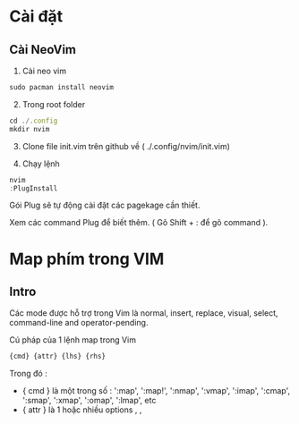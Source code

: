 # Cài đặt

## Cài NeoVim

1. Cài neo vim 

```jsx
sudo pacman install neovim
```

2. Trong root folder

```jsx
cd ./.config
mkdir nvim

```

3. Clone file init.vim trên github về ( ./.config/nvim/init.vim)

4. Chạy lệnh 

```jsx
nvim
:PlugInstall
```

Gói Plug sẽ tự động cài đặt các pagekage cần thiết.

Xem các command Plug để biết thêm. ( Gõ Shift + :  để gõ command ).

# Map phím trong VIM
## Intro

Các mode được hỗ trợ trong Vim là normal, insert, replace, visual, select, command-line and operator-pending.

Cú pháp của 1 lệnh map trong Vim

```jsx
{cmd} {attr} {lhs} {rhs}
```

Trong đó : 

- { cmd } là một trong số : ':map', ':map!', ':nmap', ':vmap', ':imap',
       ':cmap', ':smap', ':xmap', ':omap', ':lmap', etc
- { attr } là 1 hoặc nhiều options <buffer>, <silent>, <expr> <script>, <unique> and <special>. Nhiều hơn một attribute có thể được chỉ định trong 1 câu lệnh mapping.
- { lhs } là phía bên trái, tức là 1 hoặc nhiều phím được bạn sử dụng cho phím gán mới của mình
- { rhs } là phía bên phải, tức là dãy phím tắt được thực thi khi nhấn phím được map

Ví dụ :

```jsx
map <F2> :echo 'Current time is ' . strftime('%c')<CR>
map! <F3> <C-R>=strftime('%c')<CR>
nnoremap <silent> <F2> :lchdir %:p:h<CR>:pwd<CR>
```

## Danh sách các mapping key chính

```jsx
: map
: map!
```

Map hoạt động ở mode : normal, visual, select and operator pendding.

Map! hoạt động ở insert và command-line mode.

Các map trong mode cụ thể ( chỉ hoạt động trong chế độ đó )

```jsx
Overview of which map command works in which mode.  More details below.
     COMMANDS                    MODES ~
:map   :noremap  :unmap     Normal, Visual, Select, Operator-pending
:nmap  :nnoremap :nunmap    Normal
:vmap  :vnoremap :vunmap    Visual and Select
:smap  :snoremap :sunmap    Select
:xmap  :xnoremap :xunmap    Visual
:omap  :onoremap :ounmap    Operator-pending
:map!  :noremap! :unmap!    Insert and Command-line
:imap  :inoremap :iunmap    Insert
:lmap  :lnoremap :lunmap    Insert, Command-line, Lang-Arg
:cmap  :cnoremap :cunmap    Command-line
```

```jsx
n  Normal mode map. Defined using ':nmap' or ':nnoremap'.
i  Insert mode map. Defined using ':imap' or ':inoremap'.
v  Visual and select mode map. Defined using ':vmap' or ':vnoremap'.
x  Visual mode map. Defined using ':xmap' or ':xnoremap'.
s  Select mode map. Defined using ':smap' or ':snoremap'.
c  Command-line mode map. Defined using ':cmap' or ':cnoremap'.
o  Operator pending mode map. Defined using ':omap' or ':onoremap'.
<Space>  Normal, Visual and operator pending mode map. Defined using
         ':map' or ':noremap'.
!  Insert and command-line mode map. Defined using 'map!' or
   'noremap!'.
```

Ví dụ :

```jsx
:nmap
n  <C-W>*      * <C-W><C-S>*
n  <C-W>#      * <C-W><C-S>#
n  <F2>        * :lchdir %:p:h<CR>:pwd<CR>
```

Để remove đi mapping của 1 phím

```jsx
: unmap <F8>
: unmap <F8>!
```

### Notes

- Khi thực hiện những map comment như bên dưới, nếu không có <CR> hoặc <Enter> hoặc <Return> thì sau khi ấn nút map xong, sẽ bị dừng luôn ở dòng lệnh sau :ls. Mà k thực thi.

```jsx
:nnoremap <F3> :ls<CR>
```

- Sự khác nhau giữa map và noremap. map là ánh xạ đệ quy, còn noremap là ánh xạ không đệ quy.  Lấy từ :help map-recursive

> :help recursive_mapping
If you include the {lhs} in the {rhs} you have a recursive mapping. When {lhs} is typed, it will be replaced with {rhs}. When the {lhs} which is included in {rhs} is encountered it will be replaced with {rhs}, and so on.
This makes it possible to repeat a command an infinite number of times ...
There is one exception: If the {rhs} starts with {lhs}, the first character is not mapped again (this is Vi compatible) ... For example, if you use:
:map x y
:map y x
Vim will replace x with y, and then y with x, etc.
When this has happened 'maxmapdepth' times (default 1000), Vim will give the error message "recursive mapping".

Ví dụ như lệnh bên trên, khi x được nhấn thì y được nhấn, y lại gọi đến x ( như  map bên dưới ), và x lại gọi đến y ... Cho đến khi gặp maxmapdepth và lỗi " recursive mapping ".

Đó là lý do vì sao thường khuyến nghị sử dụng noremap không đệ quy ( ngoại trừ khi bạn có <Plug> ánh xạ, lúc đấy map sẽ ánh xạ đến map của plug, plug lại ánh xạ đến phím nó đã gán mặc định... ). Điều này ngăn việc treo Vim khi bạn có tình tạo các ánh xạ đệ quy.

## Config Terminal + Theme NeoVim

- Font Family cho Terminal: Fira Code Medium
- Font size: 16
- Theme terminal + theme Neovim : Dracular

# Tuts

## **Indent code**

Một trong những thao tác quan trọng nhất là việc thò ra thụt vào cho code =)) à ý là căn lề cho code, các bạn đừng có nghĩ bậy nhé.

### **Thò ra**

**Cách 1:** Bôi đen code bằng visual mode (gõ phím **`v`** rồi di chuyển con trỏ để chọn vùng code cần bôi).

Gõ **`Shift + .`** (tức là phím **`>`**) để đẩy khối code về bên phải.

**Cách 2:** Không cần bôi đen, gõ **`>`** + **`số dòng cần thò`** + **`j`**

### **Thụt vào**

**Cách 1:** Tương tự như trên, bôi đen đoạn code cần căn lề.

Gõ **`Shift + ,`** (tức là phím **`<`**) để kéo đoạn code đang chọn về bên trái.

**Cách 2:** Tương tự, gõ **`<`** + **`số dòng cần thụt`** + **`j`**

### **Tự động căn lề**

Để tự động căn lề một đoạn code cho đẹp mắt, bạn làm như sau:

**Cách 1:** Bôi đen đoạn code cần căn lề bằng visual mode.

Gõ phím **`=`** và đoạn code sẽ được tự động căn chỉnh.

**Cách 2:** Căn lề từ đầu tới cuối file luôn. Chỉ cần gõ **`gg=G`**.

# Settings

Cho phép dùng mau trong vim: 

```jsx
" Enable mouse use in all modes
set mouse=a
```

# Plug

1. Coc
- Coc trên manjaro bị lỗi không thể tìm được nodejs ( nếu node được cài qua nvm), do đó nên cài trực tiếp như thế này. Các OS khác có thể cài node qua nvm bình thường

```jsx
sudo pacman -Rsc -n nodejs
sudo pacman -Sy nodejs
sudo pacman -Sy npm
```

Tự động load global config cho coc

```jsx
"------------------------------------------------------------------------------------------
"COC GLOBAL EXTENSION
"-----------------------------------------------------------------------------------------

let g:coc_global_extensions = [
      \'coc-markdownlint',
      \'coc-highlight',
      \'coc-vetur',
      \'coc-tsserver',
      \'coc-eslint',
      \'coc-explorer',
      \'coc-prettier', 
      \'coc-json', 
      \'coc-git',
      \'coc-css',
      \'coc-html',
      \]
```

## **Terminal**

Có thể bạn biết thừa, vim cũng được tích hợp sẵn terminal từ phiên bản 8.1. Để sử dụng bạn mở vim lên và nhập vào `:term`. Một vài tip có thể xem tại [https://www.youtube.com/watch?v=S6lK0437hQM](https://www.youtube.com/watch?v=S6lK0437hQM).

Một plugin hay được dùng là `floaterm`. Hướng dẫn cài đặt tại [https://github.com/voldikss/vim-floaterm](https://github.com/voldikss/vim-floaterm)

Sau khi cài đặt, bạn nên cài đặt một số phím tắt khi sử dụng. Của mình là:

```
" Configuration example
let g:floaterm_keymap_new    = '<F6>'
let g:floaterm_keymap_prev   = '<F7>'
let g:floaterm_keymap_next   = '<F8>'
let g:floaterm_keymap_toggle = '<F9>'
let g:floaterm_keymap_kill = '<F10>'
let g:floaterm_width = 0.8
let g:floaterm_height = 0.8

" Set floaterm window's background to black
hi Floaterm guibg=black
" Set floating window border line color to cyan, and background to orange
hi FloatermBorder guibg=orange guifg=cyan

```

3 phím tắt quan trọng là:

- F6 để tạo mới một tab terminal
- F9 để ẩn / hiện terminal
- F10 để kill một tab

**Sau khi cài floaterm bạn sẽ thao tác được với terminal ngay trong vim bằng các nút F6, F9.**

# Search

1. Cài grep.vim plug, sau đó cài The Silver Search cho Terminal
2. Thêm config vào file init.vim

```jsx
let g:ackprg = 'ag --vimgrep'
```

3. Search bằng :Ag command

```jsx
:Ag word 
```
